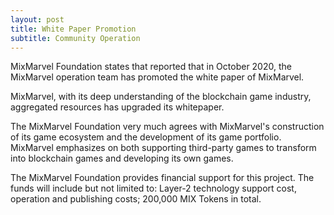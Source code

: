 ```yaml
---
layout: post
title: White Paper Promotion 
subtitle: Community Operation 
---
```


MixMarvel Foundation states that reported that in October 2020, the MixMarvel operation team has promoted the white paper of MixMarvel. 

MixMarvel, with its deep understanding of the blockchain game industry, aggregated resources has upgraded its whitepaper. 

The MixMarvel Foundation very much agrees with MixMarvel's construction of its game ecosystem and the development of its game portfolio. MixMarvel emphasizes on both supporting third-party games to transform into blockchain games and developing its own games. 

The MixMarvel Foundation provides financial support for this project. The funds will include but not limited to: Layer-2 technology support cost, operation and publishing costs; 200,000 MIX Tokens in total. 

